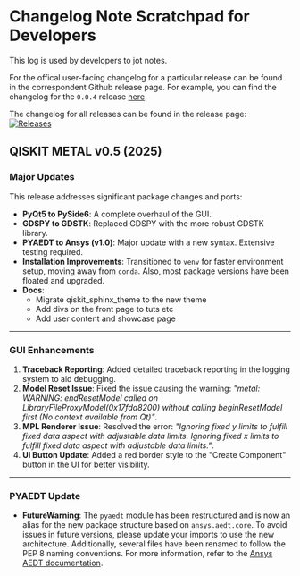 # Changelog Note Scratchpad for Developers

This log is used by developers to jot notes.

For the offical user-facing changelog for a particular release can be found in the correspondent Github release page. For example, you can find the changelog for the `0.0.4` release [here](https://github.com/Qiskit/qiskit-metal/releases/tag/0.0.4)

The changelog for all releases can be found in the release page: [![Releases](https://img.shields.io/github/release/Qiskit/qiskit-metal.svg?style=popout-square)](https://github.com/Qiskit/qiskit-metal/releases)

## QISKIT METAL v0.5 (2025)

### Major Updates

This release addresses significant package changes and ports:

- **PyQt5 to PySide6**: A complete overhaul of the GUI.
- **GDSPY to GDSTK**: Replaced GDSPY with the more robust GDSTK library.
- **PYAEDT to Ansys (v1.0)**: Major update with a new syntax. Extensive testing required.
- **Installation Improvements**: Transitioned to `venv` for faster environment setup, moving away from `conda`. Also, most package versions have been floated and upgraded.
- **Docs**:
    - Migrate qiskit_sphinx_theme to the new theme
    - Add divs on the front page to tuts etc
    - Add user content and showcase page

---

### GUI Enhancements

1. **Traceback Reporting**: Added detailed traceback reporting in the logging system to aid debugging.
2. **Model Reset Issue**: Fixed the issue causing the warning: *"metal: WARNING: endResetModel called on LibraryFileProxyModel(0x17fda8200) without calling beginResetModel first (No context available from Qt)"*.
3. **MPL Renderer Issue**: Resolved the error: *"Ignoring fixed y limits to fulfill fixed data aspect with adjustable data limits. Ignoring fixed x limits to fulfill fixed data aspect with adjustable data limits."*.
4. **UI Button Update**: Added a red border style to the "Create Component" button in the UI for better visibility.

---

### PYAEDT Update

- **FutureWarning**: The `pyaedt` module has been restructured and is now an alias for the new package structure based on `ansys.aedt.core`. To avoid issues in future versions, please update your imports to use the new architecture. Additionally, several files have been renamed to follow the PEP 8 naming conventions. For more information, refer to the [Ansys AEDT documentation](https://aedt.docs.pyansys.com/version/stable/release_1_0.html).
